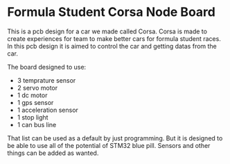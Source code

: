 # Formula Student Corsa Node Board
This is a pcb design for a car we made called Corsa. Corsa is made to create experiences for team to make better cars for formula student races. In this pcb design it is aimed to control the car and getting datas from the car. 

The board designed to use: 
- 3 temprature sensor
- 2 servo motor
- 1 dc motor
- 1 gps sensor
- 1 acceleration sensor
- 1 stop light
- 1 can bus line

That list can be used as a default by just programming. But it is designed to be able to use all of the potential of STM32 blue pill. Sensors and other things can be added as wanted.

